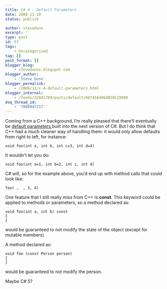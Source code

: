 ```yaml
---
title: C# 4 - Default Parameters
date: 2008-11-20
status: publish

author: stevedunn
excerpt: ''
type: post
id: 57
tags:
    - Uncategorised
tag: []
post_format: []
blogger_blog:
    - stevedunns.blogspot.com
blogger_author:
    - 'Steve Dunn'
blogger_permalink:
    - /2008/11/c-4-default-parameters.html
blogger_internal:
    - /feeds/32841709/posts/default/6674564964859119900
dsq_thread_id:
    - '7889947217'
---
```

Coming from a C++ background, I’m really pleased that there’ll eventually be [default parameters ](http://codebetter.com/blogs/matthew.podwysocki/archive/2008/10/29/c-4-0-named-and-optional-parameters-behind-the-scenes.aspx)built into the next version of C#. But I do think that C++ had a much cleaner way of handling them: it would only allow defaults from right to left, for instance:

```
void foo(int a, int b, int c=3, int d=4)
```

It wouldn’t let you do:

```
void foo(int a=1, int b=2, int c, int d)
```

C# will, so for the example above, you’d end up with method calls that could look like:

```
foo( ,  , 3, 4)
```

One feature that I still really miss from C++ is <span style="font-weight: bold;">const</span>. This keyword could be applied to methods or parameters, so a method declared as:

```
void foo(int a, int b) const
{
}
```

would be guaranteed to not modify the state of the object (except for mutable members)

A method declared as:

```
void foo (const Person person)
{
}
```

would be guaranteed to not modify the person.

Maybe C# 5?